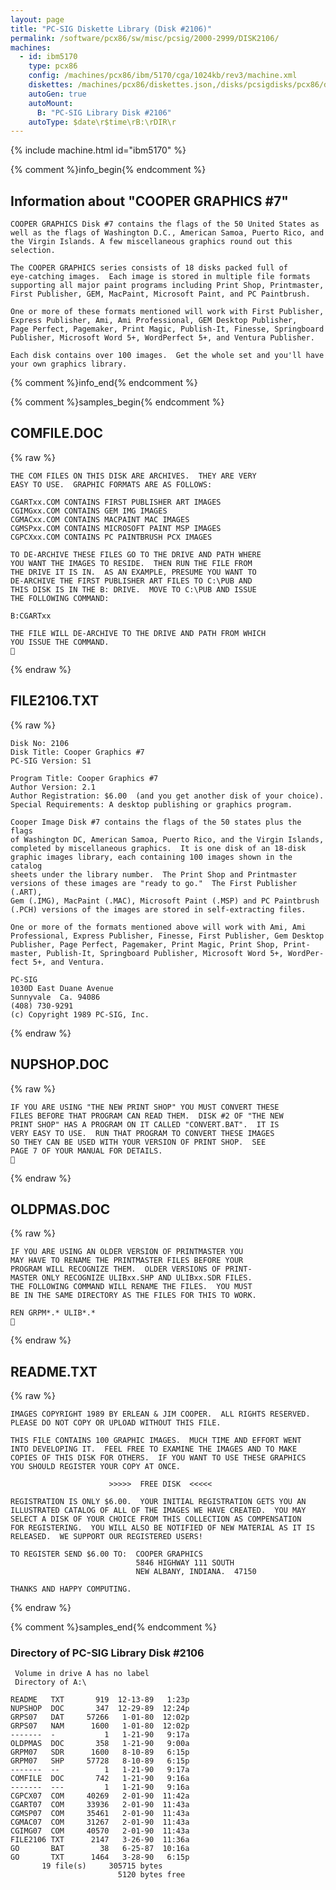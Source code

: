 ```yaml
---
layout: page
title: "PC-SIG Diskette Library (Disk #2106)"
permalink: /software/pcx86/sw/misc/pcsig/2000-2999/DISK2106/
machines:
  - id: ibm5170
    type: pcx86
    config: /machines/pcx86/ibm/5170/cga/1024kb/rev3/machine.xml
    diskettes: /machines/pcx86/diskettes.json,/disks/pcsigdisks/pcx86/diskettes.json
    autoGen: true
    autoMount:
      B: "PC-SIG Library Disk #2106"
    autoType: $date\r$time\rB:\rDIR\r
---
```


{% include machine.html id="ibm5170" %}

{% comment %}info_begin{% endcomment %}

## Information about "COOPER GRAPHICS #7"

    COOPER GRAPHICS Disk #7 contains the flags of the 50 United States as
    well as the flags of Washington D.C., American Samoa, Puerto Rico, and
    the Virgin Islands. A few miscellaneous graphics round out this
    selection.
    
    The COOPER GRAPHICS series consists of 18 disks packed full of
    eye-catching images.  Each image is stored in multiple file formats
    supporting all major paint programs including Print Shop, Printmaster,
    First Publisher, GEM, MacPaint, Microsoft Paint, and PC Paintbrush.
    
    One or more of these formats mentioned will work with First Publisher,
    Express Publisher, Ami, Ami Professional, GEM Desktop Publisher,
    Page Perfect, Pagemaker, Print Magic, Publish-It, Finesse, Springboard
    Publisher, Microsoft Word 5+, WordPerfect 5+, and Ventura Publisher.
    
    Each disk contains over 100 images.  Get the whole set and you'll have
    your own graphics library.
{% comment %}info_end{% endcomment %}

{% comment %}samples_begin{% endcomment %}

## COMFILE.DOC

{% raw %}
```
THE COM FILES ON THIS DISK ARE ARCHIVES.  THEY ARE VERY
EASY TO USE.  GRAPHIC FORMATS ARE AS FOLLOWS:

CGARTxx.COM CONTAINS FIRST PUBLISHER ART IMAGES
CGIMGxx.COM CONTAINS GEM IMG IMAGES
CGMACxx.COM CONTAINS MACPAINT MAC IMAGES
CGMSPxx.COM CONTAINS MICROSOFT PAINT MSP IMAGES
CGPCXxx.COM CONTAINS PC PAINTBRUSH PCX IMAGES

TO DE-ARCHIVE THESE FILES GO TO THE DRIVE AND PATH WHERE 
YOU WANT THE IMAGES TO RESIDE.  THEN RUN THE FILE FROM 
THE DRIVE IT IS IN.  AS AN EXAMPLE, PRESUME YOU WANT TO 
DE-ARCHIVE THE FIRST PUBLISHER ART FILES TO C:\PUB AND
THIS DISK IS IN THE B: DRIVE.  MOVE TO C:\PUB AND ISSUE
THE FOLLOWING COMMAND:

B:CGARTxx

THE FILE WILL DE-ARCHIVE TO THE DRIVE AND PATH FROM WHICH
YOU ISSUE THE COMMAND.

```
{% endraw %}

## FILE2106.TXT

{% raw %}
```
Disk No: 2106                                                           
Disk Title: Cooper Graphics #7                                          
PC-SIG Version: S1                                                      
                                                                        
Program Title: Cooper Graphics #7                                       
Author Version: 2.1                                                     
Author Registration: $6.00  (and you get another disk of your choice).  
Special Requirements: A desktop publishing or graphics program.         
                                                                        
Cooper Image Disk #7 contains the flags of the 50 states plus the flags 
of Washington DC, American Samoa, Puerto Rico, and the Virgin Islands,  
completed by miscellaneous graphics.  It is one disk of an 18-disk      
graphic images library, each containing 100 images shown in the catalog 
sheets under the library number.  The Print Shop and Printmaster        
versions of these images are "ready to go."  The First Publisher (.ART),
Gem (.IMG), MacPaint (.MAC), Microsoft Paint (.MSP) and PC Paintbrush   
(.PCH) versions of the images are stored in self-extracting files.      
                                                                        
One or more of the formats mentioned above will work with Ami, Ami      
Professional, Express Publisher, Finesse, First Publisher, Gem Desktop  
Publisher, Page Perfect, Pagemaker, Print Magic, Print Shop, Print-     
master, Publish-It, Springboard Publisher, Microsoft Word 5+, WordPer-  
fect 5+, and Ventura.                                                   
                                                                        
PC-SIG                                                                  
1030D East Duane Avenue                                                 
Sunnyvale  Ca. 94086                                                    
(408) 730-9291                                                          
(c) Copyright 1989 PC-SIG, Inc.                                         
```
{% endraw %}

## NUPSHOP.DOC

{% raw %}
```
IF YOU ARE USING "THE NEW PRINT SHOP" YOU MUST CONVERT THESE 
FILES BEFORE THAT PROGRAM CAN READ THEM.  DISK #2 OF "THE NEW
PRINT SHOP" HAS A PROGRAM ON IT CALLED "CONVERT.BAT".  IT IS 
VERY EASY TO USE.  RUN THAT PROGRAM TO CONVERT THESE IMAGES 
SO THEY CAN BE USED WITH YOUR VERSION OF PRINT SHOP.  SEE
PAGE 7 OF YOUR MANUAL FOR DETAILS.

```
{% endraw %}

## OLDPMAS.DOC

{% raw %}
```
IF YOU ARE USING AN OLDER VERSION OF PRINTMASTER YOU 
MAY HAVE TO RENAME THE PRINTMASTER FILES BEFORE YOUR
PROGRAM WILL RECOGNIZE THEM.  OLDER VERSIONS OF PRINT-
MASTER ONLY RECOGNIZE ULIBxx.SHP AND ULIBxx.SDR FILES.
THE FOLLOWING COMMAND WILL RENAME THE FILES.  YOU MUST
BE IN THE SAME DIRECTORY AS THE FILES FOR THIS TO WORK.

REN GRPM*.* ULIB*.*

```
{% endraw %}

## README.TXT

{% raw %}
```
IMAGES COPYRIGHT 1989 BY ERLEAN & JIM COOPER.  ALL RIGHTS RESERVED.
PLEASE DO NOT COPY OR UPLOAD WITHOUT THIS FILE.

THIS FILE CONTAINS 100 GRAPHIC IMAGES.  MUCH TIME AND EFFORT WENT
INTO DEVELOPING IT.  FEEL FREE TO EXAMINE THE IMAGES AND TO MAKE
COPIES OF THIS DISK FOR OTHERS.  IF YOU WANT TO USE THESE GRAPHICS
YOU SHOULD REGISTER YOUR COPY AT ONCE.

                      >>>>>  FREE DISK  <<<<<

REGISTRATION IS ONLY $6.00.  YOUR INITIAL REGISTRATION GETS YOU AN
ILLUSTRATED CATALOG OF ALL OF THE IMAGES WE HAVE CREATED.  YOU MAY
SELECT A DISK OF YOUR CHOICE FROM THIS COLLECTION AS COMPENSATION 
FOR REGISTERING.  YOU WILL ALSO BE NOTIFIED OF NEW MATERIAL AS IT IS
RELEASED.  WE SUPPORT OUR REGISTERED USERS!

TO REGISTER SEND $6.00 TO:  COOPER GRAPHICS
                            5846 HIGHWAY 111 SOUTH
                            NEW ALBANY, INDIANA.  47150

THANKS AND HAPPY COMPUTING.
```
{% endraw %}

{% comment %}samples_end{% endcomment %}

### Directory of PC-SIG Library Disk #2106

     Volume in drive A has no label
     Directory of A:\

    README   TXT       919  12-13-89   1:23p
    NUPSHOP  DOC       347  12-29-89  12:24p
    GRPS07   DAT     57266   1-01-80  12:02p
    GRPS07   NAM      1600   1-01-80  12:02p
    -------  -           1   1-21-90   9:17a
    OLDPMAS  DOC       358   1-21-90   9:00a
    GRPM07   SDR      1600   8-10-89   6:15p
    GRPM07   SHP     57728   8-10-89   6:15p
    -------  --          1   1-21-90   9:17a
    COMFILE  DOC       742   1-21-90   9:16a
    -------  ---         1   1-21-90   9:16a
    CGPCX07  COM     40269   2-01-90  11:42a
    CGART07  COM     33936   2-01-90  11:43a
    CGMSP07  COM     35461   2-01-90  11:43a
    CGMAC07  COM     31267   2-01-90  11:43a
    CGIMG07  COM     40570   2-01-90  11:43a
    FILE2106 TXT      2147   3-26-90  11:36a
    GO       BAT        38   6-25-87  10:16a
    GO       TXT      1464   3-28-90   6:15p
           19 file(s)     305715 bytes
                            5120 bytes free
